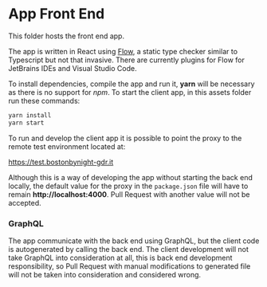 # App Front End

This folder hosts the front end app.

The app is written in React using [Flow](https://flow.org/), a static type checker similar to Typescript but not
that invasive. There are currently plugins for Flow for JetBrains IDEs and Visual Studio Code.

To install dependencies, compile the app and run it, **yarn** will be necessary as there is no support for *npm*.
To start the client app, in this assets folder run these commands:

```bash
yarn install
yarn start
```

To run and develop the client app it is possible to point the proxy to the remote test environment located at:

https://test.bostonbynight-gdr.it

Although this is a way of developing the app without starting the back end locally, the default value for the
proxy in the `package.json` file will have to remain **http://localhost:4000**. Pull Request with another value will
not be accepted.

### GraphQL

The app communicate with the back end using GraphQL, but the client code is autogenerated by calling the back end.
The client development will not take GraphQL into consideration at all, this is back end development responsibility,
so Pull Request with manual modifications to generated file will not be taken into consideration and considered 
wrong.
